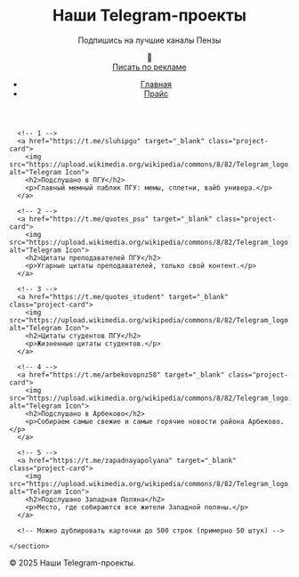 <!DOCTYPE html>
<html lang="ru">
<head>
  <meta charset="UTF-8">
  <meta name="viewport" content="width=device-width, initial-scale=1">
  <title>Наши Telegram-проекты</title>
  <link rel="stylesheet" href="Progekt.css">
  <link rel="icon" type="image/png" href="https://avatars.mds.yandex.net/i?id=a1aaeab47a55f7da86c36ce69de2b672_l-5231941-images-thumbs&n=13">
</head>
<body>

  <header>
    <div class="container">
      <h1>Наши Telegram-проекты</h1>
      <p>Подпишись на лучшие каналы Пензы</p>
    </div>
    <div class="theme-toggle" onclick="toggleTheme()">
      <span id="theme-icon">🌙</span>
    </div>
    <div class="advertising-button">
      <a href="https://t.me/wmiks" target="_blank">Писать по рекламе</a>
    </div>
    <nav>
      <ul>
        <li><a href="TG-proekt.html">Главная</a></li>
        <li><a href="prais.html">Прайс</a></li>
      </ul>
    </nav>

  </header>
      

  <main class="container">
    <section class="projects">

      <!-- 1 -->
      <a href="https://t.me/sluhipgu" target="_blank" class="project-card">
        <img src="https://upload.wikimedia.org/wikipedia/commons/8/82/Telegram_logo.svg" alt="Telegram Icon">
        <h2>Подслушано в ПГУ</h2>
        <p>Главный мемный паблик ПГУ: мемы, сплетни, вайб универа.</p>
      </a>

      <!-- 2 -->
      <a href="https://t.me/quotes_psu" target="_blank" class="project-card">
        <img src="https://upload.wikimedia.org/wikipedia/commons/8/82/Telegram_logo.svg" alt="Telegram Icon">
        <h2>Цитаты преподавателей ПГУ</h2>
        <p>Угарные цитаты преподавателей, только свой контент.</p>
      </a>

      <!-- 3 -->
      <a href="https://t.me/quotes_student" target="_blank" class="project-card">
        <img src="https://upload.wikimedia.org/wikipedia/commons/8/82/Telegram_logo.svg" alt="Telegram Icon">
        <h2>Цитаты студентов ПГУ</h2>
        <p>Жизненные цитаты студентов.</p>
      </a>

      <!-- 4 -->
      <a href="https://t.me/arbekovopnz58" target="_blank" class="project-card">
        <img src="https://upload.wikimedia.org/wikipedia/commons/8/82/Telegram_logo.svg" alt="Telegram Icon">
        <h2>Подслушано в Арбеково</h2>
        <p>Собираем самые свежие и самые горячие новости района Арбеково.</p>
      </a>

      <!-- 5 -->
      <a href="https://t.me/zapadnayapolyana" target="_blank" class="project-card">
        <img src="https://upload.wikimedia.org/wikipedia/commons/8/82/Telegram_logo.svg" alt="Telegram Icon">
        <h2>Подслушано Западная Поляна</h2>
        <p>Место, где собираются все жители Западной поляны.</p>
      </a>

      <!-- Можно дублировать карточки до 500 строк (примерно 50 штук) -->

    </section>
  </main>

  <footer>
    <div class="container">
      <p>&copy; 2025 Наши Telegram-проекты.</p>
    </div>
  </footer>

  <script>
    const scrollBtn = document.createElement('div');
    scrollBtn.id = 'scrollTop';
    scrollBtn.innerHTML = '↑';
    document.body.appendChild(scrollBtn);
  
    window.addEventListener('scroll', () => {
      document.body.classList.toggle('scrolled', window.scrollY > 80);
      scrollBtn.style.display = window.scrollY > 100 ? 'block' : 'none';
    });
  
    scrollBtn.addEventListener('click', () => {
      window.scrollTo({ top: 0, behavior: 'smooth' });
    });
  </script>
<script>
  const icon = document.getElementById("theme-icon");
  const body = document.body;

  function toggleTheme() {
    body.classList.toggle("dark-theme");
    const isDark = body.classList.contains("dark-theme");
    icon.textContent = isDark ? "☀️" : "🌙";
    localStorage.setItem("theme", isDark ? "dark" : "light");
  }

  // При загрузке
  window.addEventListener("DOMContentLoaded", () => {
    const savedTheme = localStorage.getItem("theme");
    if (savedTheme === "dark") {
      body.classList.add("dark-theme");
      icon.textContent = "☀️";
    }
  });
</script>
</body>
</html>

